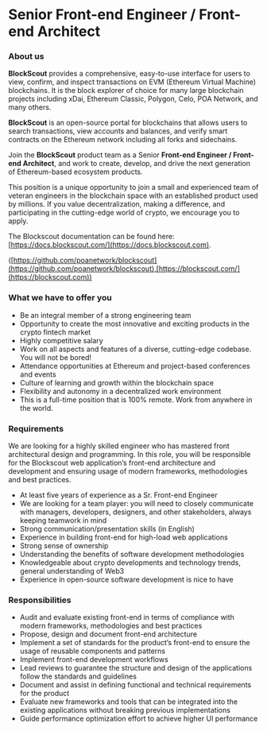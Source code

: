 # Senior Front-end Engineer / Front-end Architect

### About us

**BlockScout** provides a comprehensive, easy-to-use interface for users to view, confirm, and inspect transactions on EVM (Ethereum Virtual Machine) blockchains. It is the block explorer of choice for many large blockchain projects including xDai, Ethereum Classic, Polygon, Celo, POA Network, and many others.

**BlockScout** is an open-source portal for blockchains that allows users to search transactions, view accounts and balances, and verify smart contracts on the Ethereum network including all forks and sidechains.

Join the **BlockScout** product team as a Senior **Front-end Engineer / Front-end Architect**, and work to create, develop, and drive the next generation of Ethereum-based ecosystem products.

This position is a unique opportunity to join a small and experienced team of veteran engineers in the blockchain space with an established product used by millions. If you value decentralization, making a difference, and participating in the cutting-edge world of crypto, we encourage you to apply.

The Blockscout documentation can be found here: [https://docs.blockscout.com/](https://docs.blockscout.com).

([https://github.com/poanetwork/blockscout](https://github.com/poanetwork/blockscout),[https://blockscout.com/](https://blockscout.com))

### What we have to offer you

* Be an integral member of a strong engineering team
* Opportunity to create the most innovative and exciting products in the crypto fintech market
* Highly competitive salary
* Work on all aspects and features of a diverse, cutting-edge codebase. You will not be bored!
* Attendance opportunities at Ethereum and project-based conferences and events
* Culture of learning and growth within the blockchain space
* Flexibility and autonomy in a decentralized work environment
* This is a full-time position that is 100% remote. Work from anywhere in the world.

### Requirements

We are looking for a highly skilled engineer who has mastered front architectural design and programming. In this role, you will be responsible for the Blockscout web application’s front-end architecture and development and ensuring usage of modern frameworks, methodologies and best practices.

* At least five years of experience as a Sr. Front-end Engineer
* We are looking for a team player: you will need to closely communicate with managers, developers, designers, and other stakeholders, always keeping teamwork in mind
* Strong communication/presentation skills (in English)
* Experience in building front-end for high-load web applications
* Strong sense of ownership
* Understanding the benefits of software development methodologies
* Knowledgeable about crypto developments and technology trends, general understanding of Web3
* Experience in open-source software development is nice to have

### Responsibilities

* Audit and evaluate existing front-end in terms of compliance with modern frameworks, methodologies and best practices
* Propose, design and document front-end architecture
* Implement a set of standards for the product’s front-end to ensure the usage of reusable components and patterns
* Implement front-end development workflows
* Lead reviews to guarantee the structure and design of the applications follow the standards and guidelines
* Document and assist in defining functional and technical requirements for the product
* Evaluate new frameworks and tools that can be integrated into the existing applications without breaking previous implementations
* Guide performance optimization effort to achieve higher UI performance

####

